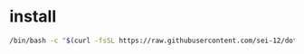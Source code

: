 


# install
```sh
/bin/bash -c "$(curl -fsSL https://raw.githubusercontent.com/sei-12/dotfiles/refs/heads/main/install.sh)"
```